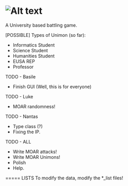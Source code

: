 ![Alt text](https://raw.github.com/inf1op/unimon/master/resources/img/Unimon%20Logo%20(HQ).png "UNIMON!")
======
A University based battling game.

[POSSIBLE] Types of Unimon (so far):
- Informatics Student
- Science Student
- Humanities Student
- EUSA REP
- Professor

TODO - Basile
- Finish GUI (Well, this is for everyone)

TODO - Luke
- MOAR randomness!

TODO - Nantas
- Type class (?)
- Fixing the IP.


TODO - ALL
- Write MOAR attacks!
- Write MOAR Unimons!
- Polish
- Help.



=====
LISTS
To modify the data, modify the *_list files!


